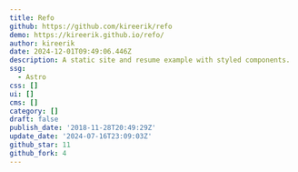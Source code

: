 ```yaml
---
title: Refo
github: https://github.com/kireerik/refo
demo: https://kireerik.github.io/refo/
author: kireerik
date: 2024-12-01T09:49:06.446Z
description: A static site and resume example with styled components.
ssg:
  - Astro
css: []
ui: []
cms: []
category: []
draft: false
publish_date: '2018-11-28T20:49:29Z'
update_date: '2024-07-16T23:09:03Z'
github_star: 11
github_fork: 4
---
```


